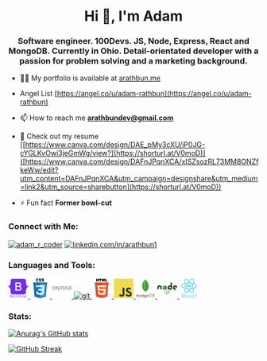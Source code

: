 <h1 align="center">Hi 👋, I'm Adam</h1>
<h3 align="center">Software engineer. 100Devs. JS, Node, Express, React and MongoDB. Currently in Ohio. Detail-orientated developer with a passion for problem solving and a marketing background.</h3>

- 👨‍💻 My portfolio is available at [arathbun.me](https://arathbun.me/)

- Angel List [https://angel.co/u/adam-rathbun](https://angel.co/u/adam-rathbun)

- 📫 How to reach me **arathbundev@gmail.com**

- 📄 Check out my resume [[https://www.canva.com/design/DAE_pMy3cXU/iP0JG-cYGLKvOwi3jeGmWg/view?](https://shorturl.at/V0moD)]([https://www.canva.com/design/DAFnJPqnXCA/xISZsozRL73MM8ONZfkeWw/edit?utm_content=DAFnJPqnXCA&utm_campaign=designshare&utm_medium=link2&utm_source=sharebutton](https://shorturl.at/V0moD))

- ⚡ Fun fact **Former bowl-cut**

<h3 align="left">Connect with Me:</h3>
<p align="left">
<a href="https://twitter.com/adam_r_coder" target="blank"><img align="center" src="https://raw.githubusercontent.com/rahuldkjain/github-profile-readme-generator/master/src/images/icons/Social/twitter.svg" alt="adam_r_coder" height="30" width="40" /></a>
<a href="https://linkedin.com/in/linkedin.com/in/arathbun1" target="blank"><img align="center" src="https://raw.githubusercontent.com/rahuldkjain/github-profile-readme-generator/master/src/images/icons/Social/linked-in-alt.svg" alt="linkedin.com/in/arathbun1" height="30" width="40" /></a>
</p>

<h3 align="left">Languages and Tools:</h3>
<p align="left"> <a href="https://getbootstrap.com" target="_blank" rel="noreferrer"> <img src="https://raw.githubusercontent.com/devicons/devicon/master/icons/bootstrap/bootstrap-plain-wordmark.svg" alt="bootstrap" width="40" height="40"/> </a> <a href="https://www.w3schools.com/css/" target="_blank" rel="noreferrer"> <img src="https://raw.githubusercontent.com/devicons/devicon/master/icons/css3/css3-original-wordmark.svg" alt="css3" width="40" height="40"/> </a> <a href="https://expressjs.com" target="_blank" rel="noreferrer"> <img src="https://raw.githubusercontent.com/devicons/devicon/master/icons/express/express-original-wordmark.svg" alt="express" width="40" height="40"/> </a> <a href="https://git-scm.com/" target="_blank" rel="noreferrer"> <img src="https://www.vectorlogo.zone/logos/git-scm/git-scm-icon.svg" alt="git" width="40" height="40"/> </a> <a href="https://www.w3.org/html/" target="_blank" rel="noreferrer"> <img src="https://raw.githubusercontent.com/devicons/devicon/master/icons/html5/html5-original-wordmark.svg" alt="html5" width="40" height="40"/> </a> <a href="https://developer.mozilla.org/en-US/docs/Web/JavaScript" target="_blank" rel="noreferrer"> <img src="https://raw.githubusercontent.com/devicons/devicon/master/icons/javascript/javascript-original.svg" alt="javascript" width="40" height="40"/> </a> <a href="https://www.mongodb.com/" target="_blank" rel="noreferrer"> <img src="https://raw.githubusercontent.com/devicons/devicon/master/icons/mongodb/mongodb-original-wordmark.svg" alt="mongodb" width="40" height="40"/> </a> <a href="https://nodejs.org" target="_blank" rel="noreferrer"> <img src="https://raw.githubusercontent.com/devicons/devicon/master/icons/nodejs/nodejs-original-wordmark.svg" alt="nodejs" width="40" height="40"/> </a> <a href="https://reactjs.org/" target="_blank" rel="noreferrer"> <img src="https://raw.githubusercontent.com/devicons/devicon/master/icons/react/react-original-wordmark.svg" alt="react" width="40" height="40"/> </a> </p>

<h3 align="left">Stats:</h3>

[![Anurag's GitHub stats](https://github-readme-stats.vercel.app/api?username=adamRathbun)](https://github.com/anuraghazra/github-readme-stats)

[![GitHub Streak](https://github-readme-streak-stats.herokuapp.com/?user=adamRathbun&theme=dark)](https://git.io/streak-stats)

